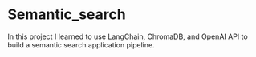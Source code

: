 # Semantic_search
In this project I learned to use LangChain, ChromaDB, and OpenAI API to build a semantic search application pipeline.

